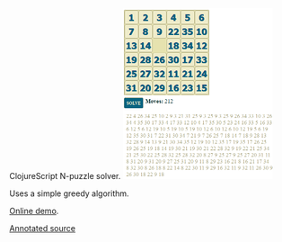 ClojureScript N-puzzle solver.
![](docs/screen.png)


Uses a simple greedy algorithm.

[Online demo](http://www.ruslans.com/npuzzle?nums=1,10,25,33,12,19,14,2,34,26,17,6,18,9,31,4,30,16,28,3,21,22,35,24,13,32,7,0,5,23,27,8,20,11,29,15).

[Annotated source](http://www.ruslans.com/npuzzle/docs/uberdoc.html)